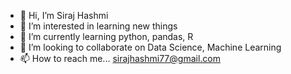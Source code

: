 - 👋 Hi, I’m Siraj Hashmi
- 👀 I’m interested in learning new things
- 🌱 I’m currently learning python, pandas, R
- 💞️ I’m looking to collaborate on Data Science, Machine Learning
- 📫 How to reach me... sirajhashmi77@gmail.com

<!---
sirajhashmi/sirajhashmi is a ✨ special ✨ repository because its `README.md` (this file) appears on your GitHub profile.
You can click the Preview link to take a look at your changes.
--->
